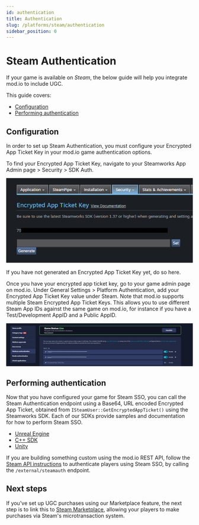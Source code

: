 ```yaml
---
id: authentication
title: Authentication
slug: /platforms/steam/authentication
sidebar_position: 0
---
```


# Steam Authentication

If your game is available on *Steam*, the below guide will help you integrate mod.io to include UGC. 

This guide covers:

* [Configuration](#configuration)
* [Performing authentication](#performing-authentication)

## Configuration

In order to set up Steam Authentication, you must configure your Encrypted App Ticket Key in your mod.io game authentication options.

To find your Encrypted App Ticket Key, navigate to your Steamworks App Admin page > Security > SDK Auth.

![steamworks_app_ticket.png](img/steamworks_app_ticket.png)

If you have not generated an Encrypted App Ticket Key yet, do so here.

Once you have your encrypted app ticket key, go to your game admin page on mod.io. Under General Settings > Platform Authentication, add your Encrypted App Ticket Key value under Steam. Note that mod.io supports multiple Steam Encrypted App Ticket Keys. This allows you to use different Steam App IDs against the same game on mod.io, for instance if you have a Test/Development AppID and a Public AppID.

![modio_game_settings.png](img/modio_game_settings.png)

## Performing authentication

Now that you have configured your game for Steam SSO, you can call the Steam Authentication endpoint using a Base64, URL encoded Encrypted App Ticket, obtained from `ISteamUser::GetEncryptedAppTicket()` using the Steamworks SDK. Each of our SDKs provide samples and documentation for how to perform Steam SSO.

* [Unreal Engine](/unreal/user-authentication#single-sign-on-authentication)
* [C++ SDK](/cppsdk/user-authentication#ssoexternal-authentication)
* [Unity](/unity/user-authentication#single-sign-on)

If you are building something custom using the mod.io REST API, follow the [Steam API instructions](/restapi/docs/authenticate-via-steam) to authenticate players using Steam SSO, by calling the `/external/steamauth` endpoint.

## Next steps

If you've set up UGC purchases using our Marketplace feature, the next step is to link this to [Steam Marketplace](/platforms/steam/marketplace), allowing your players to make purchases via Steam's microtransaction system.